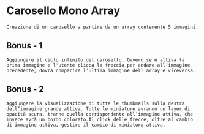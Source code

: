 # Carosello Mono Array
    Creazione di un carosello a partire da un array contenente 5 immagini.
## Bonus - 1
    Aggiungere il ciclo infinito del carosello. Ovvero se è attiva la prima immagine e l'utente clicca la freccia per andare all’immagine precedente, dovrà comparire l’ultima immagine dell’array e viceversa.
## Bonus - 2
    Aggiungere la visualizzazione di tutte le thumbnails sulla destra dell’immagine grande attiva. Tutte le miniature avranno un layer di opacità scura, tranne quella corrispondente all’immagine attiva, che invece avrà un bordo colorato.Al click delle frecce, oltre al cambio di immagine attiva, gestire il cambio di miniatura attiva.